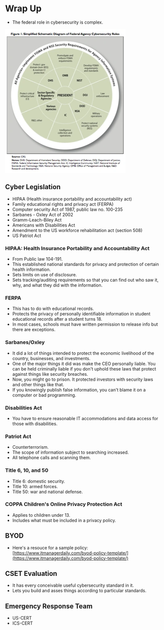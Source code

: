# Wrap Up

* The federal role in cybersecurity is complex.

![](<../../.gitbook/assets/image (640) (1) (1).png>)

## Cyber Legislation

* HIPAA (Health insurance portability and accountability act)
* Family educational rights and privacy act (FERPA)
* Computer security Act of 1987, public law no. 100-235
* Sarbanes - Oxley Act of 2002
* Gramm-Leach-Biley Act
* Americans with Disabilities Act
* Amendment to the US workforce rehabilitation act (section 508)
* US Patriot Act

### HIPAA: Health Insurance Portability and Accountability Act

* From Public law 104-191.
* This established national standards for privacy and protection of certain health information.
* Sets limits on use of disclosure.
* Sets tracking/auditing requirements so that you can find out who saw it, why, and what they did with the information.

### FERPA

* This has to do with educational records.
* Protects the privacy of personally identifiable information in student educational records after a student turns 18.
* In most cases, schools must have written permission to release info but there are exceptions.

### Sarbanes/Oxley

* It did a lot of things intended to protect the economic livelihood of the country, businesses, and investments.
* One of the major things it did was make the CEO personally liable. You can be held criminally liable if you don't uphold these laws that protect against things like security breaches.
* Now, you might go to prison. It protected investors with security laws and other things like that.
* If you knowingly publish false information, you can't blame it on a computer or bad programming.

### Disabilities Act

* You have to ensure reasonable IT accommodations and data access for those with disabilities.

### Patriot Act

* Counterterrorism.
* The scope of information subject to searching increased.
* All telephone calls and scanning them.

### Title 6, 10, and 50

* Title 6: domestic security.
* Title 10: armed forces.
* Title 50: war and national defense.

### COPPA Children's Online Privacy Protection Act

* Applies to children under 13.
* Includes what must be included in a privacy policy.

## BYOD

* Here's a resouce for a sample policy: [https://www.itmanagerdaily.com/byod-policy-template/](https://www.itmanagerdaily.com/byod-policy-template/)

## CSET Evaluation

* It has every conceivable useful cybersecurity standard in it.
* Lets you build and asses things according to particular standards.

## Emergency Response Team

* US-CERT
* ICS-CERT

